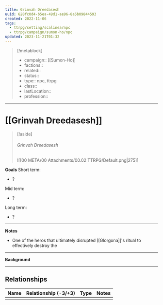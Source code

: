 ```yaml
---
title: Grinvah Dreedasesh
uuid: 628fc0d4-b5ea-49d1-ae96-8a5b09844593
created: 2022-11-06
tags:
  - ttrpg/setting/scalinea/npc
  - ttrpg/campaign/sumon-ho/npc
updated: 2023-11-21T01:32
---
```



> [!metablock] 
> - campaign:: [[Sumon-Ho]]
> - factions:: 
> - related:: 
> - status:: 
> - type:: npc, ttrpg
> - class::
> - lastLocation:: 
> - profession::

---

# [[Grinvah Dreedasesh]]

> [!aside]
> ###### Grinvah Dreedasesh
> ![[00 META/00 Attachments/00.02 TTRPG/Default.png|275]]


**Goals**
Short term:
 - ?

Mid term:
- ?

Long term:
- ?
---
**Notes**

- One of the heros that ultimately disrupted [[Glorgona]]'s ritual to effectively destroy the 

---
**Background**

---

## Relationships

| Name    | Relationship (-3/+3) | Type | Notes  |
| ------- | :------------------: | ---- | ------ |
|         |                      |      |        |  
